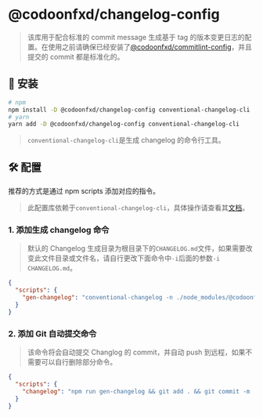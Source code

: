 # @codoonfxd/changelog-config

> 该库用于配合标准的 commit message 生成基于 tag 的版本变更日志的配置。在使用之前请确保已经安装了[@codoonfxd/commitlint-config](https://github.com/codoonfxd/codeslint/blob/master/packages/commitlint-config/README.md)，并且提交的 commit 都是标准化的。

## 🔩 安装

```bash
# npm
npm install -D @codoonfxd/changelog-config conventional-changelog-cli
# yarn
yarn add -D @codoonfxd/changelog-config conventional-changelog-cli
```

> `conventional-changelog-cli`是生成 changelog 的命令行工具。

## 🛠 配置

推荐的方式是通过 npm scripts 添加对应的指令。

> 此配置库依赖于`conventional-changelog-cli`，具体操作请查看其[文档](https://github.com/conventional-changelog/conventional-changelog/tree/master/packages/conventional-changelog-cli)。

### 1. 添加生成 changelog 命令

> 默认的 Changelog 生成目录为根目录下的`CHANGELOG.md`文件，如果需要改变此文件目录或文件名，请自行更改下面命令中`-i`后面的参数`-i CHANGELOG.md`。

```json
{
  "scripts": {
    "gen-changelog": "conventional-changelog -n ./node_modules/@codoonfxd/changelog-config/index.js -i CHANGELOG.md -s -r 0"
  }
}
```

### 2. 添加 Git 自动提交命令

> 该命令将会自动提交 Changlog 的 commit，并自动 push 到远程，如果不需要可以自行删除部分命令。

```json
{
  "scripts": {
    "changelog": "npm run gen-changelog && git add . && git commit -m 'docs(changelog): update CHANGELOG.md.' && git push"
  }
}
```
